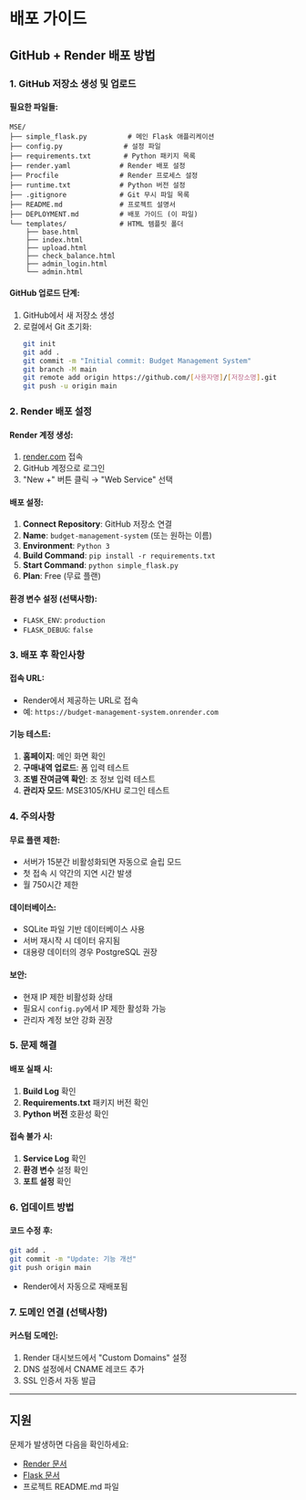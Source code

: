 # 배포 가이드

## GitHub + Render 배포 방법

### 1. GitHub 저장소 생성 및 업로드

#### 필요한 파일들:
```
MSE/
├── simple_flask.py          # 메인 Flask 애플리케이션
├── config.py               # 설정 파일
├── requirements.txt        # Python 패키지 목록
├── render.yaml            # Render 배포 설정
├── Procfile               # Render 프로세스 설정
├── runtime.txt            # Python 버전 설정
├── .gitignore             # Git 무시 파일 목록
├── README.md              # 프로젝트 설명서
├── DEPLOYMENT.md          # 배포 가이드 (이 파일)
└── templates/             # HTML 템플릿 폴더
    ├── base.html
    ├── index.html
    ├── upload.html
    ├── check_balance.html
    ├── admin_login.html
    └── admin.html
```

#### GitHub 업로드 단계:
1. GitHub에서 새 저장소 생성
2. 로컬에서 Git 초기화:
   ```bash
   git init
   git add .
   git commit -m "Initial commit: Budget Management System"
   git branch -M main
   git remote add origin https://github.com/[사용자명]/[저장소명].git
   git push -u origin main
   ```

### 2. Render 배포 설정

#### Render 계정 생성:
1. [render.com](https://render.com) 접속
2. GitHub 계정으로 로그인
3. "New +" 버튼 클릭 → "Web Service" 선택

#### 배포 설정:
1. **Connect Repository**: GitHub 저장소 연결
2. **Name**: `budget-management-system` (또는 원하는 이름)
3. **Environment**: `Python 3`
4. **Build Command**: `pip install -r requirements.txt`
5. **Start Command**: `python simple_flask.py`
6. **Plan**: Free (무료 플랜)

#### 환경 변수 설정 (선택사항):
- `FLASK_ENV`: `production`
- `FLASK_DEBUG`: `false`

### 3. 배포 후 확인사항

#### 접속 URL:
- Render에서 제공하는 URL로 접속
- 예: `https://budget-management-system.onrender.com`

#### 기능 테스트:
1. **홈페이지**: 메인 화면 확인
2. **구매내역 업로드**: 폼 입력 테스트
3. **조별 잔여금액 확인**: 조 정보 입력 테스트
4. **관리자 모드**: MSE3105/KHU 로그인 테스트

### 4. 주의사항

#### 무료 플랜 제한:
- 서버가 15분간 비활성화되면 자동으로 슬립 모드
- 첫 접속 시 약간의 지연 시간 발생
- 월 750시간 제한

#### 데이터베이스:
- SQLite 파일 기반 데이터베이스 사용
- 서버 재시작 시 데이터 유지됨
- 대용량 데이터의 경우 PostgreSQL 권장

#### 보안:
- 현재 IP 제한 비활성화 상태
- 필요시 `config.py`에서 IP 제한 활성화 가능
- 관리자 계정 보안 강화 권장

### 5. 문제 해결

#### 배포 실패 시:
1. **Build Log** 확인
2. **Requirements.txt** 패키지 버전 확인
3. **Python 버전** 호환성 확인

#### 접속 불가 시:
1. **Service Log** 확인
2. **환경 변수** 설정 확인
3. **포트 설정** 확인

### 6. 업데이트 방법

#### 코드 수정 후:
```bash
git add .
git commit -m "Update: 기능 개선"
git push origin main
```
- Render에서 자동으로 재배포됨

### 7. 도메인 연결 (선택사항)

#### 커스텀 도메인:
1. Render 대시보드에서 "Custom Domains" 설정
2. DNS 설정에서 CNAME 레코드 추가
3. SSL 인증서 자동 발급

---

## 지원

문제가 발생하면 다음을 확인하세요:
- [Render 문서](https://render.com/docs)
- [Flask 문서](https://flask.palletsprojects.com/)
- 프로젝트 README.md 파일
